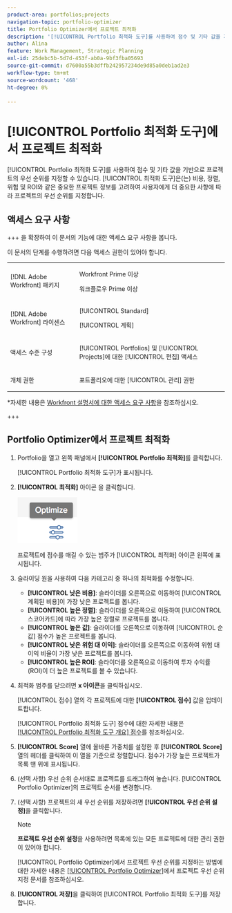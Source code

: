 ```yaml
---
product-area: portfolios;projects
navigation-topic: portfolio-optimizer
title: Portfolio Optimizer에서 프로젝트 최적화
description: '[!UICONTROL Portfolio 최적화 도구]를 사용하여 점수 및 기타 값을 기반으로 프로젝트의 우선 순위를 지정할 수 있습니다. Optimizer는 비용, 조정, 위험 및 ROI와 같은 중요한 프로젝트 정보를 고려하여 고객에게 더 중요한 사항에 따라 프로젝트의 우선 순위를 지정합니다.'
author: Alina
feature: Work Management, Strategic Planning
exl-id: 25debc5b-5d7d-453f-ab0a-9bf3fba05693
source-git-commit: d7600a55b3dffb242957234de9d85a0deb1ad2e3
workflow-type: tm+mt
source-wordcount: '468'
ht-degree: 0%

---
```


# [!UICONTROL Portfolio 최적화 도구]에서 프로젝트 최적화

[!UICONTROL Portfolio 최적화 도구]를 사용하여 점수 및 기타 값을 기반으로 프로젝트의 우선 순위를 지정할 수 있습니다. [!UICONTROL 최적화 도구]은(는) 비용, 정렬, 위험 및 ROI와 같은 중요한 프로젝트 정보를 고려하여 사용자에게 더 중요한 사항에 따라 프로젝트의 우선 순위를 지정합니다.

## 액세스 요구 사항

+++ 을 확장하여 이 문서의 기능에 대한 액세스 요구 사항을 봅니다. 

이 문서의 단계를 수행하려면 다음 액세스 권한이 있어야 합니다.

<table style="table-layout:auto"> 
 <col> 
 <col> 
 <tbody> 
  <tr> 
   <td role="rowheader">[!DNL Adobe Workfront] 패키지</td> 
   <td> <p>Workfront Prime 이상</p>
      <p>워크플로우 Prime 이상</p>
    </td> 
  </tr> 
  <tr> 
   <td role="rowheader">[!DNL Adobe Workfront] 라이센스</td> 
   <td> <p>[!UICONTROL Standard]</p>
   <p>[!UICONTROL 계획]</p> </td> 
  </tr> 
  <tr> 
   <td role="rowheader">액세스 수준 구성</td> 
   <td> <p>[!UICONTROL Portfolios] 및 [!UICONTROL Projects]에 대한 [!UICONTROL 편집] 액세스</p>  </td>
</tr> 
  <tr> 
   <td role="rowheader">개체 권한</td> 
   <td> <p>포트폴리오에 대한 [!UICONTROL 관리] 권한</p>  </td> 
  </tr> 
 </tbody> 
</table>

*자세한 내용은 [Workfront 설명서에 대한 액세스 요구 사항](/help/quicksilver/administration-and-setup/add-users/access-levels-and-object-permissions/access-level-requirements-in-documentation.md)을 참조하십시오.

+++

<!--Old
<table style="table-layout:auto"> 
 <col> 
 <col> 
 <tbody> 
  <tr> 
   <td role="rowheader">[!DNL Adobe Workfront] plan</td> 
   <td> Any</td> 
  </tr> 
  <tr> 
   <td role="rowheader">Adobe Workfront licenses*</td> 
   <td> <p>New: [!UICONTROL Standard] </p>
   <p>Current: [!UICONTROL Plan] </p> </td> 
  </tr> 
  <tr> 
   <td role="rowheader">Access level configurations*</td> 
   <td> <p>[!UICONTROL Edit] access to Projects and Portfolios</p> </td> 
  </tr> 
  <tr> 
   <td role="rowheader">Object permissions</td> 
   <td> <p>[!UICONTROL Manage] permissions to the portfolio</p> <p>Contribute or higher permissions to the projects</p> 
   <p>You must have Manage permissions to all the projects in the list to be able to use <b>Set project priority</b>.</p>
    </td> 
  </tr> 
 </tbody> 
</table>-->

## Portfolio Optimizer에서 프로젝트 최적화

1. Portfolio을 열고 왼쪽 패널에서 **[!UICONTROL Portfolio 최적화]**&#x200B;를 클릭합니다.

   [!UICONTROL Portfolio 최적화 도구]가 표시됩니다.

1. **[!UICONTROL 최적화]** 아이콘 을 클릭합니다.

   ![최적화 아이콘](assets/optimize-icon-portfolio-optimizer.png)

   프로젝트에 점수를 매길 수 있는 범주가 [!UICONTROL 최적화] 아이콘 왼쪽에 표시됩니다.

1. 슬라이딩 원을 사용하여 다음 카테고리 중 하나의 최적화를 수정합니다.

   * **[!UICONTROL 낮은 비용]**: 슬라이더를 오른쪽으로 이동하여 [!UICONTROL 계획된 비용]이 가장 낮은 프로젝트를 봅니다.
   * **[!UICONTROL 높은 정렬]**: 슬라이더를 오른쪽으로 이동하여 [!UICONTROL 스코어카드]에 따라 가장 높은 정렬로 프로젝트를 봅니다.
   * **[!UICONTROL 높은 값]**: 슬라이더를 오른쪽으로 이동하여 [!UICONTROL 순 값] 점수가 높은 프로젝트를 봅니다.
   * **[!UICONTROL 낮은 위험 대 이익]**: 슬라이더를 오른쪽으로 이동하여 위험 대 이익 비율이 가장 낮은 프로젝트를 봅니다.
   * **[!UICONTROL 높은 ROI]**: 슬라이더를 오른쪽으로 이동하여 투자 수익률(ROI)이 더 높은 프로젝트를 볼 수 있습니다.

1. 최적화 범주를 닫으려면 **x 아이콘**&#x200B;을 클릭하십시오.

   [!UICONTROL 점수] 열의 각 프로젝트에 대한 **[!UICONTROL 점수]** 값을 업데이트합니다.

   [!UICONTROL Portfolio 최적화 도구] 점수에 대한 자세한 내용은 [[!UICONTROL Portfolio 최적화 도구 개요] 점수](../../../manage-work/portfolios/portfolio-optimizer/portfolio-optimizer-score.md)를 참조하십시오.

1. **[!UICONTROL Score]** 열에 올바른 가중치를 설정한 후 **[!UICONTROL Score]** 열의 헤더를 클릭하여 이 열을 기준으로 정렬합니다. 점수가 가장 높은 프로젝트가 목록 맨 위에 표시됩니다.

1. (선택 사항) 우선 순위 순서대로 프로젝트를 드래그하여 놓습니다.
[!UICONTROL Portfolio Optimizer]의 프로젝트 순서를 변경합니다.
1. (선택 사항) 프로젝트의 새 우선 순위를 저장하려면 **[!UICONTROL 우선 순위 설정]**&#x200B;을 클릭합니다.

   >[!NOTE]
   >
   >   **프로젝트 우선 순위 설정**&#x200B;을 사용하려면 목록에 있는 모든 프로젝트에 대한 관리 권한이 있어야 합니다.

   [!UICONTROL Portfolio Optimizer]에서 프로젝트 우선 순위를 지정하는 방법에 대한 자세한 내용은 [[!UICONTROL Portfolio Optimizer]](../../../manage-work/portfolios/portfolio-optimizer/prioritize-projects-in-portfolio-optimizer.md)에서 프로젝트 우선 순위 지정 문서를 참조하십시오.

1. **[!UICONTROL 저장]**&#x200B;을 클릭하여 [!UICONTROL Portfolio 최적화 도구]를 저장합니다.

